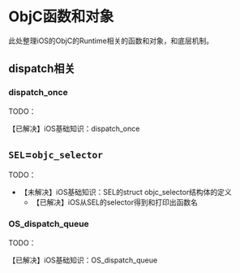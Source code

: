 # ObjC函数和对象

此处整理iOS的ObjC的Runtime相关的函数和对象，和底层机制。

## dispatch相关

### dispatch_once

TODO：

【已解决】iOS基础知识：dispatch_once

## `SEL`=`objc_selector`

TODO：

* 【未解决】iOS基础知识：SEL的struct objc_selector结构体的定义
  * 【已解决】iOS从SEL的selector得到和打印出函数名

### OS_dispatch_queue

TODO：

【已解决】iOS基础知识：OS_dispatch_queue
